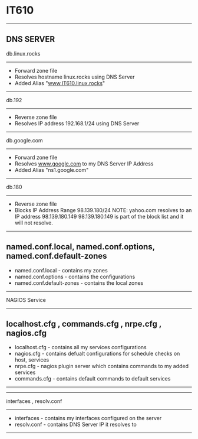 # IT610

-----------------------------------------------------------------------------------------------------------------------------
DNS SERVER
-----------------------------------------------------------------------------------------------------------------------------
db.linux.rocks
_________________________________________________________
- Forward zone file
- Resolves hostname linux.rocks using DNS Server
- Added Alias "www.IT610.linux.rocks"
---------------------------------------------------------------------------------------------------------------
db.192
_________________________________________________________
- Reverse zone file
- Resolves IP address 192.168.1/24 using DNS Server
---------------------------------------------------------------------------------------------------------------
db.google.com
_________________________________________________________
- Forward zone file
- Resolves www.google.com to my DNS Server IP Address
- Added Alias "ns1.google.com"
---------------------------------------------------------------------------------------------------------------
db.180
_________________________________________________________
- Reverse zone file
- Blocks IP Address Range 98.139.180/24
    NOTE: yahoo.com resolves to an IP address 98.139.180.149
          98.139.180.149 is part of the block list and it will not resolve.
---------------------------------------------------------------------------------------------------------------
named.conf.local, named.conf.options, named.conf.default-zones
------------------------------------------------------------------
- named.conf.local - contains my zones
- named.conf.options - contains the configurations
- named.conf.default-zones - contains the local zones
___________________________________________________________________________________________________________________________________

NAGIOS Service
___________________________________________________________________________________________________________________________________

localhost.cfg , commands.cfg , nrpe.cfg , nagios.cfg
----------------------------------------------------------------------------------------------------------------
- localhost.cfg - contains all my services configurations
- nagios.cfg - contains defualt configurations for schedule checks on host, services
- nrpe.cfg - nagios plugin server which contains commands to my added services
- commands.cfg - contains default commands to default services
----------------------------------------------------------------------------------------------------------------
___________________________________________________________________________________________________________________________________

interfaces , resolv.conf
___________________________________________________________________________________________________________________________________
- interfaces - contains my interfaces configured on the server
- resolv.conf - contains DNS Server IP it resolves to
-----------------------------------------------------------------------------------------------------------------------------------




